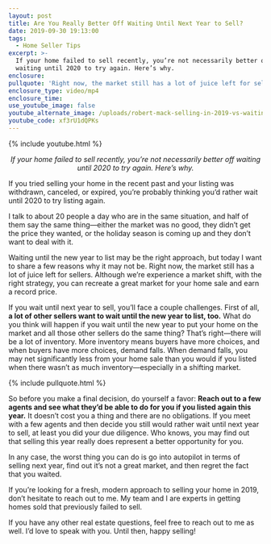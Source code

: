 ```yaml
---
layout: post
title: Are You Really Better Off Waiting Until Next Year to Sell?
date: 2019-09-30 19:13:00
tags:
  - Home Seller Tips
excerpt: >-
  If your home failed to sell recently, you’re not necessarily better off
  waiting until 2020 to try again. Here’s why.
enclosure:
pullquote: 'Right now, the market still has a lot of juice left for sellers.'
enclosure_type: video/mp4
enclosure_time:
use_youtube_image: false
youtube_alternate_image: /uploads/robert-mack-selling-in-2019-vs-waiting-youtube.png
youtube_code: xf3rU1dQPKs
---
```


{% include youtube.html %}

<p style="text-align: center;"><em>If your home failed to sell recently, you’re not necessarily better off waiting until 2020 to try again. Here’s why.</em></p>

If you tried selling your home in the recent past and your listing was withdrawn, canceled, or expired, you’re probably thinking you’d rather wait until 2020 to try listing again.&nbsp;

I talk to about 20 people a day who are in the same situation, and half of them say the same thing—either the market was no good, they didn’t get the price they wanted, or the holiday season is coming up and they don’t want to deal with it.&nbsp;

Waiting until the new year to list may be the right approach, but today I want to share a few reasons why it may not be. Right now, the market still has a lot of juice left for sellers. Although we’re experience a market shift, with the right strategy, you can recreate a great market for your home sale and earn a record price.&nbsp;

If you wait until next year to sell, you’ll face a couple challenges. First of all, **a lot of other sellers want to wait until the new year to list, too.** What do you think will happen if you wait until the new year to put your home on the market and all those other sellers do the same thing? That’s right—there will be a lot of inventory. More inventory means buyers have more choices, and when buyers have more choices, demand falls. When demand falls, you may net significantly less from your home sale than you would if you listed when there wasn’t as much inventory—especially in a shifting market.&nbsp;

{% include pullquote.html %}

So before you make a final decision, do yourself a favor: **Reach out to a few agents and see what they’d be able to do for you if you listed again this year.** It doesn’t cost you a thing and there are no obligations. If you meet with a few agents and then decide you still would rather wait until next year to sell, at least you did your due diligence. Who knows, you may find out that selling this year really does represent a better opportunity for you.&nbsp;

In any case, the worst thing you can do is go into autopilot in terms of selling next year, find out it’s not a great market, and then regret the fact that you waited.&nbsp;

If you’re looking for a fresh, modern approach to selling your home in 2019, don’t hesitate to reach out to me. My team and I are experts in getting homes sold that previously failed to sell.&nbsp;

If you have any other real estate questions, feel free to reach out to me as well. I’d love to speak with you. Until then, happy selling\!
